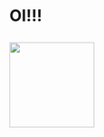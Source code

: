 # OI!!!
## <img src="https://media.giphy.com/media/gM5qFksULw54NMWyry/giphy.gif"  width="150px" >


<!--
**Gustavonobreza/Gustavonobreza** is a ✨ _special_ ✨ repository because its `README.md` (this file) appears on your GitHub profile.

Here are some ideas to get you started:

- 🔭 I’m currently working on ...
- 🌱 I’m currently learning ...
- 👯 I’m looking to collaborate on ...
- 🤔 I’m looking for help with ...
- 💬 Ask me about ...
- 📫 How to reach me: ...
- 😄 Pronouns: ...
- ⚡ Fun fact: ...
-->
